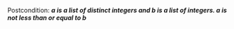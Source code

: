 Postcondition: ***a is a list of distinct integers and b is a list of integers. a is not less than or equal to b***